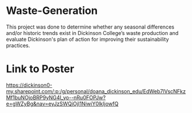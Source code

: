 # Waste-Generation
This project was done to determine whether any seasonal differences and/or historic trends exist in Dickinson College’s waste production and evaluate Dickinson's plan of action for improving their sustainability practices. ​  ​

# Link to Poster
https://dickinson0-my.sharepoint.com/:p:/g/personal/doana_dickinson_edu/EdWeb7lVscNFkzMf1buNOjoBRP9yNG4I_yo--nRu0FOPJw?e=gWZyBg&nav=eyJzSWQiOjI1NiwiY0lkIjowfQ

​
